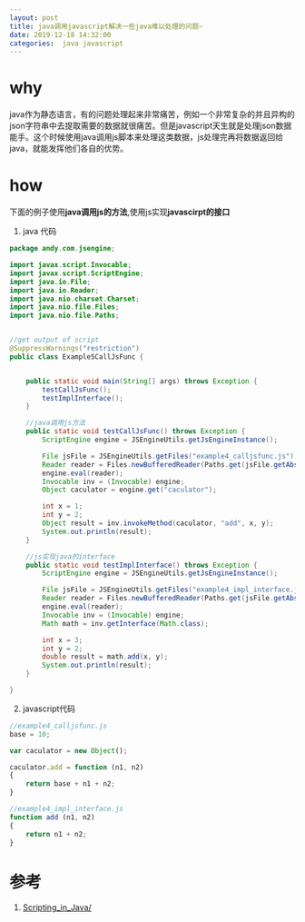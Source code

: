```yaml
---
layout: post
title: java调用javascript解决一些java难以处理的问题~
date: 2019-12-18 14:32:00
categories:  java javascript
---
```


# why
java作为静态语言，有的问题处理起来非常痛苦，例如一个非常复杂的并且异构的json字符串中去提取需要的数据就很痛苦。但是javascript天生就是处理json数据能手。这个时候使用java调用js脚本来处理这类数据，js处理完再将数据返回给java，就能发挥他们各自的优势。

# how
下面的例子使用**java调用js的方法**,使用js实现**javascirpt的接口**

1. java 代码
```java
package andy.com.jsengine;

import javax.script.Invocable;
import javax.script.ScriptEngine;
import java.io.File;
import java.io.Reader;
import java.nio.charset.Charset;
import java.nio.file.Files;
import java.nio.file.Paths;


//get output of script
@SuppressWarnings("restriction")
public class Example5CallJsFunc {


    public static void main(String[] args) throws Exception {
        testCallJsFunc();
        testImplInterface();
    }

    //java调用js方法
    public static void testCallJsFunc() throws Exception {
        ScriptEngine engine = JSEngineUtils.getJsEngineInstance();

        File jsFile = JSEngineUtils.getFiles("example4_calljsfunc.js");
        Reader reader = Files.newBufferedReader(Paths.get(jsFile.getAbsolutePath()), Charset.forName("UTF8"));
        engine.eval(reader);
        Invocable inv = (Invocable) engine;
        Object caculator = engine.get("caculator");

        int x = 1;
        int y = 2;
        Object result = inv.invokeMethod(caculator, "add", x, y);
        System.out.println(result);
    }

    //js实现java的interface
    public static void testImplInterface() throws Exception {
        ScriptEngine engine = JSEngineUtils.getJsEngineInstance();

        File jsFile = JSEngineUtils.getFiles("example4_impl_interface.js");
        Reader reader = Files.newBufferedReader(Paths.get(jsFile.getAbsolutePath()), Charset.forName("UTF8"));
        engine.eval(reader);
        Invocable inv = (Invocable) engine;
        Math math = inv.getInterface(Math.class);

        int x = 3;
        int y = 2;
        double result = math.add(x, y);
        System.out.println(result);
    }

}
```



2. javascript代码

```javascript
//example4_calljsfunc.js
base = 10;

var caculator = new Object();

caculator.add = function (n1, n2) 
{
	return base + n1 + n2;
}

```


```javascript
//example4_impl_interface.js
function add (n1, n2) 
{
	return n1 + n2;
}
```



# 参考
1. [Scripting_in_Java/](http://www.java2s.com/Tutorials/Java/Scripting_in_Java/index.htm)